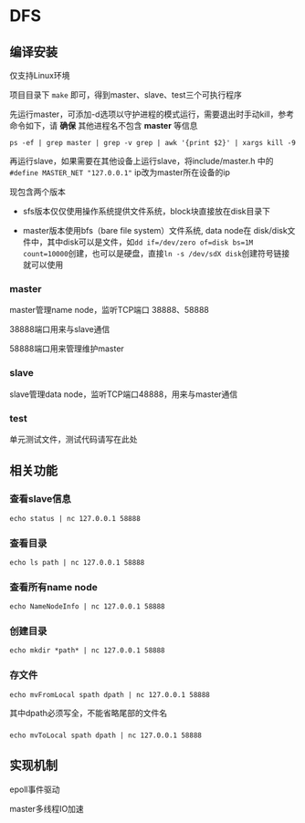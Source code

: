 # DFS

## 编译安装

仅支持Linux环境

项目目录下 `make` 即可，得到master、slave、test三个可执行程序

先运行master，可添加-d选项以守护进程的模式运行，需要退出时手动kill，参考命令如下，请 **确保** 其他进程名不包含 **master** 等信息


```
ps -ef | grep master | grep -v grep | awk '{print $2}' | xargs kill -9
```

再运行slave，如果需要在其他设备上运行slave，将include/master.h 中的 `#define MASTER_NET "127.0.0.1"` ip改为master所在设备的ip


现包含两个版本

- sfs版本仅仅使用操作系统提供文件系统，block块直接放在disk目录下

- master版本使用bfs（bare file system）文件系统, data node在 disk/disk文件中，其中disk可以是文件，如`dd if=/dev/zero of=disk bs=1M count=10000`创建，也可以是硬盘，直接`ln -s /dev/sdX disk`创建符号链接就可以使用


### master

master管理name node，监听TCP端口 38888、58888

38888端口用来与slave通信

58888端口用来管理维护master

### slave

slave管理data node，监听TCP端口48888，用来与master通信

### test

单元测试文件，测试代码请写在此处

## 相关功能

### 查看slave信息

```
echo status | nc 127.0.0.1 58888
```

### 查看目录

```
echo ls path | nc 127.0.0.1 58888
```

### 查看所有name node

```
echo NameNodeInfo | nc 127.0.0.1 58888
```

### 创建目录

```
echo mkdir *path* | nc 127.0.0.1 58888
```

### 存文件

```
echo mvFromLocal spath dpath | nc 127.0.0.1 58888
```

其中dpath必须写全，不能省略尾部的文件名

###

```
echo mvToLocal spath dpath | nc 127.0.0.1 58888
```

## 实现机制

epoll事件驱动

master多线程IO加速

